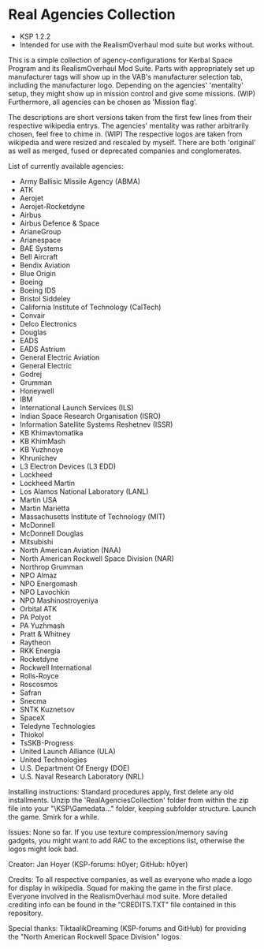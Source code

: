 # Real Agencies Collection

- KSP 1.2.2
- Intended for use with the RealismOverhaul mod suite but works without.


This is a simple collection of agency-configurations for Kerbal Space Program and its RealismOverhaul Mod Suite.
Parts with appropriately set up manufacturer tags will show up in the VAB's manufacturer selection tab, including the manufacturer logo.
Depending on the agencies' 'mentality' setup, they might show up in mission control and give some missions. (WIP)
Furthermore, all agencies can be chosen as 'Mission flag'.

The descriptions are short versions taken from the first few lines from their respective wikipedia entrys.
The agencies' mentality was rather arbitrarily chosen, feel free to chime in. (WIP)
The respective logos are taken from wikipedia and were resized and rescaled by myself.
There are both 'original' as well as merged, fused or deprecated companies and conglomerates.



List of currently available agencies:

- Army Ballisic Missile Agency (ABMA)
- ATK
- Aerojet
- Aerojet-Rocketdyne
- Airbus
- Airbus Defence & Space
- ArianeGroup
- Arianespace
- BAE Systems
- Bell Aircraft
- Bendix Aviation
- Blue Origin
- Boeing
- Boeing IDS
- Bristol Siddeley
- California Institute of Technology (CalTech)
- Convair
- Delco Electronics
- Douglas
- EADS
- EADS Astrium
- General Electric Aviation
- General Electric
- Godrej
- Grumman
- Honeywell
- IBM
- International Launch Services (ILS)
- Indian Space Research Organisation (ISRO)
- Information Satellite Systems Reshetnev (ISSR)
- KB Khimavtomatika
- KB KhimMash
- KB Yuzhnoye
- Khrunichev
- L3 Electron Devices (L3 EDD)
- Lockheed
- Lockheed Martin
- Los Alamos National Laboratory (LANL)
- Martin USA
- Martin Marietta
- Massachusetts Institute of Technology (MIT)
- McDonnell
- McDonnell Douglas
- Mitsubishi
- North American Aviation (NAA)
- North American Rockwell Space Division (NAR)
- Northrop Grumman
- NPO Almaz
- NPO Energomash
- NPO Lavochkin
- NPO Mashinostroyeniya
- Orbital ATK
- PA Polyot
- PA Yuzhmash
- Pratt & Whitney
- Raytheon
- RKK Energia
- Rocketdyne
- Rockwell International
- Rolls-Royce
- Roscosmos
- Safran
- Snecma
- SNTK Kuznetsov
- SpaceX
- Teledyne Technologies
- Thiokol
- TsSKB-Progress
- United Launch Alliance (ULA)
- United Technologies
- U.S. Department Of Energy (DOE)
- U.S. Naval Research Laboratory (NRL)



Installing instructions:
Standard procedures apply, first delete any old installments.
Unzip the 'RealAgenciesCollection' folder from within the zip file into your "\KSP\Gamedata\..." folder, keeping subfolder structure.
Launch the game.
Smirk for a while.



Issues:
None so far.
If you use texture compression/memory saving gadgets, you might want to add RAC to the exceptions list, otherwise the logos might look bad.

Creator:
Jan Hoyer (KSP-forums: h0yer; GitHub: h0yer)

Credits:
To all respective companies, as well as everyone who made a logo for display in wikipedia.
Squad for making the game in the first place.
Everyone involved in the RealismOverhaul mod suite.
More detailed crediting info can be found in the "CREDITS.TXT" file contained in this repository.

Special thanks:
TiktaalikDreaming (KSP-forums and GitHub) for providing the "North American Rockwell Space Division" logos.
